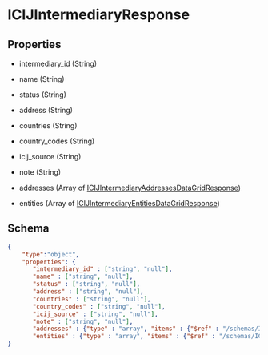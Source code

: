 # ICIJIntermediaryResponse
## Properties
- intermediary_id (String)

   
- name (String)

   
- status (String)

   
- address (String)

   
- countries (String)

   
- country_codes (String)

   
- icij_source (String)

   
- note (String)

   
- addresses (Array of [ICIJIntermediaryAddressesDataGridResponse](ICIJIntermediaryAddressesDataGridResponse.md))

   
- entities (Array of [ICIJIntermediaryEntitiesDataGridResponse](ICIJIntermediaryEntitiesDataGridResponse.md))

   

## Schema
```json
{
    "type":"object",
    "properties": {
       "intermediary_id" : ["string", "null"],
       "name" : ["string", "null"],
       "status" : ["string", "null"],
       "address" : ["string", "null"],
       "countries" : ["string", "null"],
       "country_codes" : ["string", "null"],
       "icij_source" : ["string", "null"],
       "note" : ["string", "null"],
       "addresses" : {"type" : "array", "items" : {"$ref" : "/schemas/ICIJIntermediaryAddressesDataGrid"},
       "entities" : {"type" : "array", "items" : {"$ref" : "/schemas/ICIJIntermediaryEntitiesDataGrid"}
}
```

